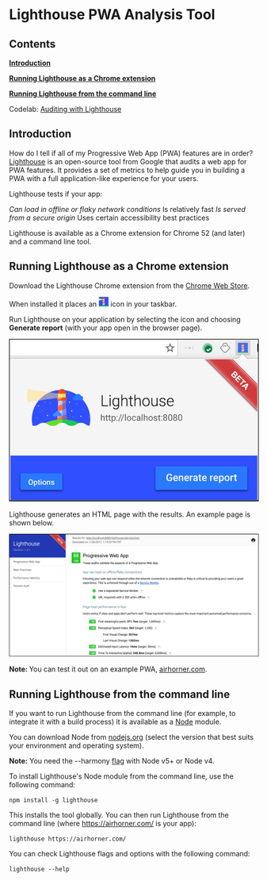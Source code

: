 # Lighthouse PWA Analysis Tool




## Contents




<a href="#introduction"><strong>Introduction</strong></a><strong>        </strong>

<a href="#extension"><strong>Running Lighthouse as a Chrome extension</strong></a>

<a href="#commandline"><strong>Running Lighthouse from the command line</strong></a>

Codelab: <a href="https://google-developer-training.gitbooks.io/progressive-web-apps-ilt-codelabs/content/docs/lab_auditing_with_lighthouse.html">Auditing with Lighthouse</a>

<a id="introduction" />


## Introduction




How do I tell if all of my Progressive Web App (PWA) features are in order? <a href="https://github.com/GoogleChrome/lighthouse">Lighthouse</a> is an open-source tool from Google that audits a web app for PWA features. It provides a set of metrics to help guide you in building a PWA with a full application-like experience for your users. 

Lighthouse tests if your app:

<em> Can load in offline or flaky network conditions
</em> Is relatively fast
<em> Is served from a secure origin
</em> Uses certain accessibility best practices

Lighthouse is available as a Chrome extension for Chrome 52 (and later) and a command line tool. 

<a id="extension" />


## Running Lighthouse as a Chrome extension




Download the Lighthouse Chrome extension from the <a href="http://chrome.google.com/webstore/detail/lighthouse/blipmdconlkpinefehnmjammfjpmpbjk">Chrome Web Store</a>. 

When installed it places an <img src="../img/91e97511ef44e440.png" style="width:20px;height:20px;" alt="Lighthouse Icon ">  icon in your taskbar. 

Run Lighthouse on your application by selecting the icon and choosing <strong>Generate report</strong> (with your app open in the browser page).

![Lighthouse extension showing generate report button](../img/92c3177801055abb.png)

Lighthouse generates an HTML page with the results. An example page is shown below. 

![Lighthouse report](../img/76f48671607bf2b2.png)

<div class="note">
<strong>Note: </strong>You can test it out on an example PWA, <a href="https://www.airhorner.com/">airhorner.com</a>.
</div>

<a id="commandline" />


## Running Lighthouse from the command line




If you want to run Lighthouse from the command line (for example, to integrate it with a build process) it is available as a <a href="https://nodejs.org/en/">Node</a> module. 

You can download Node from <a href="https://nodejs.org/en/">nodejs.org</a> (select the version that best suits your environment and operating system). 

<div class="note">
<strong>Note:</strong> You need the --harmony <a href="http://stackoverflow.com/questions/13351965/what-does-node-harmony-do">flag</a> with Node v5+ or Node v4.
</div>

To install Lighthouse's Node module from the command line, use the following command:

    npm install -g lighthouse

This installs the tool globally. You can then run Lighthouse from the command line (where <a href="https://airhorner.com/">https://airhorner.com/</a> is your app):

    lighthouse https://airhorner.com/


You can check Lighthouse flags and options with the following command:

    lighthouse --help


